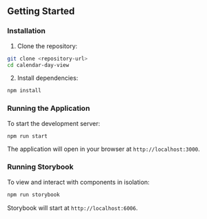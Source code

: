 ## Getting Started

### Installation

1. Clone the repository:

```bash
git clone <repository-url>
cd calendar-day-view
```

2. Install dependencies:

```bash
npm install
```

### Running the Application

To start the development server:

```bash
npm run start
```

The application will open in your browser at `http://localhost:3000`.

### Running Storybook

To view and interact with components in isolation:

```bash
npm run storybook
```

Storybook will start at `http://localhost:6006`.
